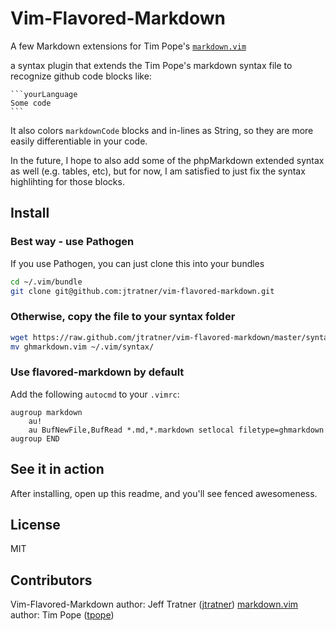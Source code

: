 Vim-Flavored-Markdown
=====================

A few Markdown extensions for Tim Pope's [`markdown.vim`][mdsyntax]

a syntax plugin that extends the Tim Pope's markdown syntax file to recognize
github code blocks like:

    ```yourLanguage
    Some code
    ```

It also colors `markdownCode` blocks and in-lines as String, so they are more
easily differentiable in your code.

In the future, I hope to also add some of the phpMarkdown extended syntax as
well (e.g. tables, etc), but for now, I am satisfied to just fix the syntax
highlihting for those blocks.

Install
-------

### Best way - use Pathogen

If you use Pathogen, you can just clone this into your bundles

```bash
cd ~/.vim/bundle
git clone git@github.com:jtratner/vim-flavored-markdown.git
```

### Otherwise, copy the file to your syntax folder

```bash
wget https://raw.github.com/jtratner/vim-flavored-markdown/master/syntax/ghmarkdown.vim
mv ghmarkdown.vim ~/.vim/syntax/
```

### Use flavored-markdown by default

Add the following `autocmd` to your `.vimrc`:

```viml
augroup markdown
    au!
    au BufNewFile,BufRead *.md,*.markdown setlocal filetype=ghmarkdown
augroup END
```

See it in action
----------------

After installing, open up this readme, and you'll see fenced awesomeness.

License
-------

MIT

Contributors
------------

Vim-Flavored-Markdown author: Jeff Tratner ([jtratner][jtr])
[markdown.vim][mdsyntax] author: Tim Pope ([tpope][tpope])

[tpope]: https://github.com/tpope
[jtr]: https://github.com/jtratner
[mdsyntax]: https://github.com/tpope/vim-markdown


<!--
vim:sw=2 ft=ghmarkdown
-->
